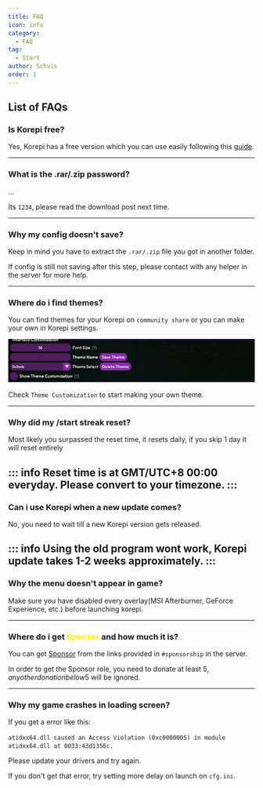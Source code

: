 ```yaml
---
title: FAQ
icon: info
category:
  - FAQ
tag:
  - Start
author: Schvis
order: 1
---
```


## List of FAQs

### Is Korepi free?

Yes, Korepi has a free version which you can use easily following this [guide](../guide/free.md).

---
### What is the .rar/.zip password?

...

Its `1234`, please read the download post next time.

---
### Why my config doesn't save?

Keep in mind you have to extract the `.rar/.zip` file you got in another folder.

If config is still not saving after this step, please contact with any helper in the server for more help.

---
### Where do i find themes?

You can find themes for your Korepi on `community share` or you can make your own in Korepi settings.

![](/assets/images/docs/202312/theme-settings.png)

Check `Theme Customization` to start making your own theme.

---
### Why did my /start streak reset?

Most likely you surpassed the reset time, it resets daily, if you skip 1 day it will reset entirely

::: info Reset time is at GMT/UTC+8 00:00 everyday. Please convert to your timezone.
:::
---

### Can i use Korepi when a new update comes?

No, you need to wait till a new Korepi version gets released.

::: info Using the old program wont work, Korepi update takes 1-2 weeks approximately.
:::
---

### Why the menu doesn't appear in game?

Make sure you have disabled every overlay(MSI Afterburner, GeForce Experience, etc.) before launching korepi.

---
### Where do i get <span style='color:yellow;'>Sponsor</span> and how much it is?

You can get [Sponsor](../start/sponsor.md) from the links provided in `#sponsorship` in the server.

In order to get the Sponsor role, you need to donate at least 5$, any other donation below 5$ will be ignored.

---
### Why my game crashes in loading screen?

If you get a error like this:

`atidxx64.dll caused an Access Violation (0xc0000005) in module atidxx64.dll at 0033:43d1356c.`

Please update your drivers and try again.

If you don't get that error, try setting more delay on launch on `cfg.ini`.
